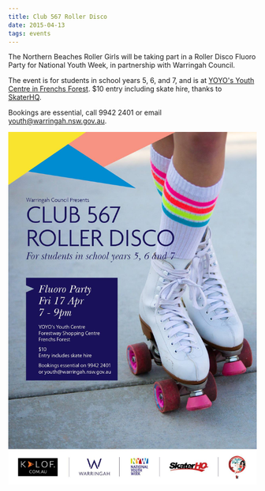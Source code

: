 ```yaml
---
title: Club 567 Roller Disco
date: 2015-04-13
tags: events
---
```


The Northern Beaches Roller Girls will be taking part in a Roller Disco Fluoro Party for National Youth Week, in partnership with Warringah Council.

The event is for students in school years 5, 6, and 7, and is at [YOYO's Youth Centre in Frenchs Forest](https://plus.google.com/110322117677004744423/about?gl=au&hl=en). $10 entry including skate hire, thanks to [SkaterHQ](http://www.skaterhq.com.au).

Bookings are essential, call 9942 2401 or email [youth@warringah.nsw.gov.au](mailto:youth@warringah.nsw.gov.au).

![](/images/blog/2015-04-13-club-567-roller-disco.jpg)
